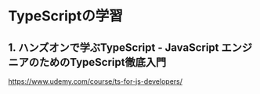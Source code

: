# TypeScriptの学習

## 1. ハンズオンで学ぶTypeScript - JavaScript エンジニアのためのTypeScript徹底入門

<https://www.udemy.com/course/ts-for-js-developers/>

